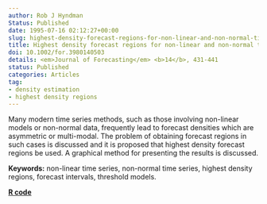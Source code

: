 ```yaml
---
author: Rob J Hyndman
Status: Published
date: 1995-07-16 02:12:27+00:00
slug: highest-density-forecast-regions-for-non-linear-and-non-normal-time-series-models
title: Highest density forecast regions for non-linear and non-normal time series models
doi: 10.1002/for.3980140503
details: <em>Journal of Forecasting</em> <b>14</b>, 431-441
status: Published
categories: Articles
tag:
- density estimation
- highest density regions
---
```


Many modern time series methods, such as those involving non-linear models or non-normal data, frequently lead to forecast densities which are asymmetric or multi-modal. The problem of obtaining forecast regions in such cases is discussed and it is proposed that highest density forecast regions be used. A graphical method for presenting the results is discussed.

**Keywords:** non-linear time series, non-normal time series, highest density regions, forecast intervals, threshold models.

**[R code](http://pkg.robjhyndman.com/hdrcde/)**
